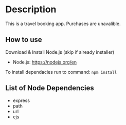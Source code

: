 # Description
This is a travel booking app. Purchases are unavalible. 

## How to use
Download & Install Node.js (skip if already installer)
- Node.js: https://nodejs.org/en 

To install dependacies run to command:  `npm install`

## List of Node Dependencies
- express
- path
- url
- ejs